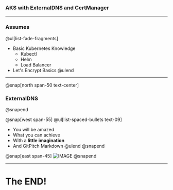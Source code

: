### AKS with ExternalDNS and CertManager

---

### Assumes
@ul[list-fade-fragments]
- Basic Kubernetes Knowledge
    - Kubectl
    - Helm
    - Load Balancer
- Let's Encrypt Basics
@ulend

---

@snap[north span-50 text-center]
### ExternalDNS
@snapend

@snap[west span-55]
@ul[list-spaced-bullets text-09]
- You will be amazed
- What you can achieve
- With a **little imagination**
- And GitPitch Markdown
@ulend
@snapend

@snap[east span-45]
![IMAGE](assets/img/external-dns.png)
@snapend

---

# The END!
